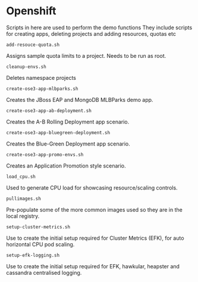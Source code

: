 # Openshift
Scripts in here are used to perform the demo functions
They include scripts for creating apps, deleting projects and adding resources, quotas etc

```
add-resouce-quota.sh
```
Assigns sample quota limits to a project. Needs to be run as root.

```
cleanup-envs.sh
```
Deletes namespace projects

```
create-ose3-app-mlbparks.sh
```
Creates the JBoss EAP and MongoDB MLBParks demo app.

```
create-ose3-app-ab-deployment.sh
```
Creates the A-B Rolling Deployment app scenario.

```
create-ose3-app-bluegreen-deployment.sh
```
Creates the Blue-Green Deployment app scenario.

```
create-ose3-app-promo-envs.sh
```
Creates an Application Promotion style scenario.

```
load_cpu.sh
```
Used to generate CPU load for showcasing resource/scaling controls.

```
pullimages.sh
```
Pre-populate some of the more common images used so they are in the local registry.

```
setup-cluster-metrics.sh
```
Use to create the initial setup required for Cluster Metrics (EFK), for auto horizontal CPU pod scaling.
```
setup-efk-logging.sh
```
Use to create the initial setup required for EFK, hawkular, heapster and cassandra centralised logging.

